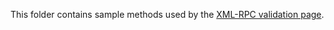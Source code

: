 This folder contains sample methods used by the [XML-RPC validation page](http://scripting.com/code/xmlrpcbrowserclient/).

